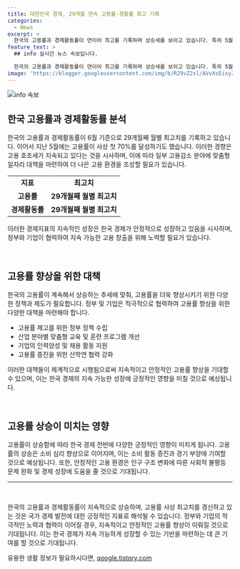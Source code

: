 ```yaml
---
title: 대한민국 경제, 29개월 연속 고용률·경활률 최고 기록
categories:
  - News
excerpt: >
  한국의 고용률과 경제활동률이 연이어 최고를 기록하며 상승세를 보이고 있습니다. 특히 5월에는 사상 첫 70%의 고용률을 기록하기도 했는데, 이러한 호조세를 이어가기 위해 고용감소 분야에 맞춤형 일자리 대책을 마련할 예정입니다. 지속적인 발전으로 경제와 고용의 안정을 도모하고자 합니다.
feature_text: >
  ## info 실시간 뉴스 속보입니다.

  한국의 고용률과 경제활동률이 연이어 최고를 기록하며 상승세를 보이고 있습니다. 특히 5월에는 사상 첫 70%의 고용률을 기록하기도 했는데, 이러한 호조세를 이어가기 위해 고용감소 분야에 맞춤형 일자리 대책을 마련할 예정입니다. 지속적인 발전으로 경제와 고용의 안정을 도모하고자 합니다.
image: 'https://blogger.googleusercontent.com/img/b/R29vZ2xl/AVvXsEixyZcFfHzMRdzZMjFBmAUKJYCLCGyLL1o632UiGVXcaFdKo_bkvkuCioo0uUKlGfBVcT3P84aROyZIXSBEx3Aw5nCQ3pTgDom1WDC4m8eifvWiAmWEEVb4x6G_l8C0QH225ldMjyaFvpxGEBGNO37VmDTDMHGhJPq73UglMfDca1-0aw/s1600/blogspot.png'
---
```


<p><img src="https://blogger.googleusercontent.com/img/b/R29vZ2xl/AVvXsEixyZcFfHzMRdzZMjFBmAUKJYCLCGyLL1o632UiGVXcaFdKo_bkvkuCioo0uUKlGfBVcT3P84aROyZIXSBEx3Aw5nCQ3pTgDom1WDC4m8eifvWiAmWEEVb4x6G_l8C0QH225ldMjyaFvpxGEBGNO37VmDTDMHGhJPq73UglMfDca1-0aw/s1600/blogspot.png" alt="info 속보" /></p>

<h2 data-ke-size="size26">한국 고용률과 경제활동률 분석</h2>

<p data-ke-size="size16">한국의 고용률과 경제활동률이 6월 기준으로 29개월째 월별 최고치를 기록하고 있습니다. 이어서 지난 5월에는 고용률이 사상 첫 70%를 달성하기도 했습니다. 이러한 경향은 고용 호조세가 지속되고 있다는 것을 시사하며, 이에 따라 일부 고용감소 분야에 맞춤형 일자리 대책을 마련하여 더 나은 고용 환경을 조성할 필요가 있습니다.</p>

<table>
  <tr>
    <td style="text-align: center; height: 17px;"><b>지표</b></td>
    <td style="text-align: center; height: 17px;"><b>최고치</b></td>
  </tr>
  <tr>
    <td style="text-align: center; height: 17px;"><b>고용률</b></td>
    <td style="text-align: center; height: 17px;"><b>29개월째 월별 최고치</b></td>
  </tr>
  <tr>
    <td style="text-align: center; height: 17px;"><b>경제활동률</b></td>
    <td style="text-align: center; height: 17px;"><b>29개월째 월별 최고치</b></td>
  </tr>
</table>

<p data-ke-size="size16">이러한 경제지표의 지속적인 성장은 한국 경제가 안정적으로 성장하고 있음을 시사하며, 정부와 기업이 협력하여 지속 가능한 고용 창출을 위해 노력할 필요가 있습니다.</p>

<p data-ke-size="size16">&nbsp;</p>

<h2 data-ke-size="size26">고용률 향상을 위한 대책</h2>

<p data-ke-size="size16">한국의 고용률이 계속해서 상승하는 추세에 맞춰, 고용률을 더욱 향상시키기 위한 다양한 정책과 제도가 필요합니다. 정부 및 기업은 적극적으로 협력하여 고용률 향상을 위한 다양한 대책을 마련해야 합니다.</p>

<ul>
  <li>고용률 제고를 위한 정부 정책 수립</li>
  <li>산업 분야별 맞춤형 교육 및 훈련 프로그램 개선</li>
  <li>기업의 인력양성 및 채용 활동 지원</li>
  <li>고용률 증진을 위한 산학연 협력 강화</li>
</ul>

<p data-ke-size="size16">이러한 대책들이 체계적으로 시행됨으로써 지속적이고 안정적인 고용률 향상을 기대할 수 있으며, 이는 한국 경제의 지속 가능한 성장에 긍정적인 영향을 미칠 것으로 예상됩니다.</p>

<p data-ke-size="size16">&nbsp;</p>

<h2 data-ke-size="size26">고용률 상승이 미치는 영향</h2>

<p data-ke-size="size16">고용률이 상승함에 따라 한국 경제 전반에 다양한 긍정적인 영향이 미치게 됩니다. 고용률의 상승은 소비 심리 향상으로 이어지며, 이는 소비 활동 증진과 경기 부양에 기여할 것으로 예상됩니다. 또한, 안정적인 고용 환경은 인구 구조 변화에 따른 사회적 불평등 문제 완화 및 경제 성장에 도움을 줄 것으로 기대됩니다.</p>

<hr>

<p data-ke-size="size16">&nbsp;</p>

<p data-ke-size="size16">한국의 고용률과 경제활동률이 지속적으로 상승하며, 고용률 사상 최고치를 경신하고 있는 것은 국가 경제 발전에 대한 긍정적인 지표로 해석될 수 있습니다. 정부와 기업의 적극적인 노력과 협력이 이어질 경우, 지속적이고 안정적인 고용률 향상이 이뤄질 것으로 기대됩니다. 이는 한국 경제가 지속 가능하게 성장할 수 있는 기반을 마련하는 데 큰 기여를 할 것으로 기대됩니다.</p>
유용한 생활 정보가 필요하시다면, <a href="https://qoogle.tistory.com" rel="dofollow">qoogle.tistory.com</a>


